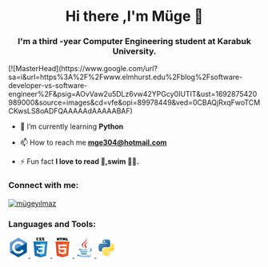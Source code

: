 
<h1 align="center">Hi there ,I'm Müge 👋</h1>
<h3 align="center">I'm a third -year Computer Engineering student at Karabuk University.</h3>
[![MasterHead](https://www.google.com/url?sa=i&url=https%3A%2F%2Fwww.elmhurst.edu%2Fblog%2Fsoftware-developer-vs-software-engineer%2F&psig=AOvVaw2u5DLz6vw42YPGcy0IUTIT&ust=1692875420989000&source=images&cd=vfe&opi=89978449&ved=0CBAQjRxqFwoTCMCKwsLS8oADFQAAAAAdAAAAABAF)

- 🌱 I’m currently learning **Python**

- 📫 How to reach me **mge304@hotmail.com**

- ⚡ Fun fact **I love to read 📖,swim 🏊‍♂️.**

<h3 align="left">Connect with me:</h3>
<p align="left">
<a href="https://linkedin.com/in/mügeyılmaz" target="blank"><img align="center" src="https://raw.githubusercontent.com/rahuldkjain/github-profile-readme-generator/master/src/images/icons/Social/linked-in-alt.svg" alt="mügeyılmaz" height="30" width="40" /></a>
</p>

<h3 align="left">Languages and Tools:</h3>
<p align="left"> <a href="https://www.cprogramming.com/" target="_blank" rel="noreferrer"> <img src="https://raw.githubusercontent.com/devicons/devicon/master/icons/c/c-original.svg" alt="c" width="40" height="40"/> </a> <a href="https://www.w3schools.com/css/" target="_blank" rel="noreferrer"> <img src="https://raw.githubusercontent.com/devicons/devicon/master/icons/css3/css3-original-wordmark.svg" alt="css3" width="40" height="40"/> </a> <a href="https://www.w3.org/html/" target="_blank" rel="noreferrer"> <img src="https://raw.githubusercontent.com/devicons/devicon/master/icons/html5/html5-original-wordmark.svg" alt="html5" width="40" height="40"/> </a> <a href="https://www.java.com" target="_blank" rel="noreferrer"> <img src="https://raw.githubusercontent.com/devicons/devicon/master/icons/java/java-original.svg" alt="java" width="40" height="40"/> </a> <a href="https://www.python.org" target="_blank" rel="noreferrer"> <img src="https://raw.githubusercontent.com/devicons/devicon/master/icons/python/python-original.svg" alt="python" width="40" height="40"/> </a> </p>
